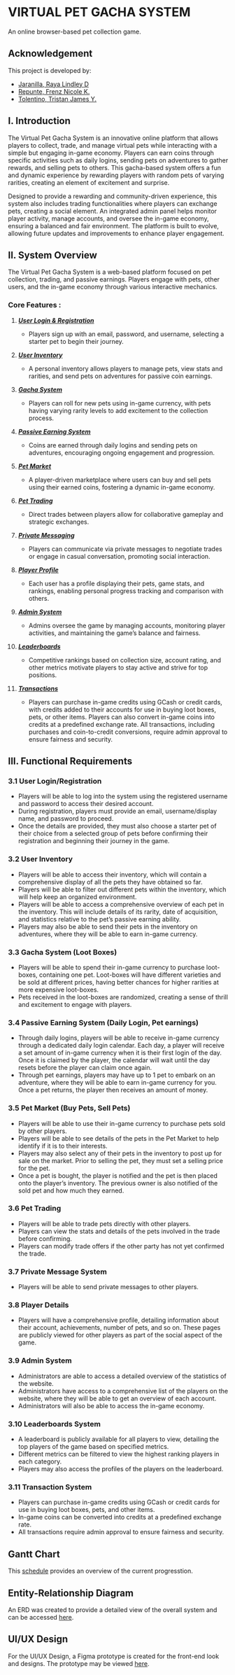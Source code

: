 # VIRTUAL PET GACHA SYSTEM
An online browser-based pet collection game.

## Acknowledgement
This project is developed by:
- [Jaranilla, Raya Lindley D](https://github.com/rayalindley)
- [Repunte, Frenz Nicole K.](https://github.com/chimaryder)
- [Tolentino, Tristan James Y.](https://github.com/tr-ggr)

## I. Introduction

<p>
The Virtual Pet Gacha System is an innovative online platform that allows players to collect, trade, and manage virtual pets while interacting with a simple but engaging in-game economy. Players can earn coins through specific activities such as daily logins, sending pets on adventures to gather rewards, and selling pets to others. This gacha-based system offers a fun and dynamic experience by rewarding players with random pets of varying rarities, creating an element of excitement and surprise.
</p>

<p>
Designed to provide a rewarding and community-driven experience, this system also includes trading functionalities where players can exchange pets, creating a social element. An integrated admin panel helps monitor player activity, manage accounts, and oversee the in-game economy, ensuring a balanced and fair environment. The platform is built to evolve, allowing future updates and improvements to enhance player engagement.
</p>

## II. System Overview
The Virtual Pet Gacha System is a web-based platform focused on pet collection, trading, and passive earnings. Players engage with pets, other users, and the in-game economy through various interactive mechanics.

### Core Features :
1. [***User Login & Registration***](#31-user-loginregistration)
    - Players sign up with an email, password, and username, selecting a starter pet to begin their journey.
      
2. [***User Inventory***](#32-user-inventory)
    - A personal inventory allows players to manage pets, view stats and rarities, and send pets on adventures for passive coin earnings.
      
3. [***Gacha System***](#33-gacha-system-loot-boxes)
    - Players can roll for new pets using in-game currency, with pets having varying rarity levels to add excitement to the collection process.
      
4. [***Passive Earning System***](#34-passive-earning-system-daily-login-pet-earnings)
    - Coins are earned through daily logins and sending pets on adventures, encouraging ongoing engagement and progression.
      
5. [***Pet Market***](#35-pet-market-buy-pets-sell-pets)
    - A player-driven marketplace where users can buy and sell pets using their earned coins, fostering a dynamic in-game economy.
      
6. [***Pet Trading***](#36-pet-trading)
    - Direct trades between players allow for collaborative gameplay and strategic exchanges.
      
7. [***Private Messaging***](#37-private-message-system)
    - Players can communicate via private messages to negotiate trades or engage in casual conversation, promoting social interaction.
      
8. [***Player Profile***](#38-player-details)
    - Each user has a profile displaying their pets, game stats, and rankings, enabling personal progress tracking and comparison with others.
      
9. [***Admin System***](#39-admin-system)
    - Admins oversee the game by managing accounts, monitoring player activities, and maintaining the game’s balance and fairness.
      
10. [***Leaderboards***](#310-leaderboards-system)
    - Competitive rankings based on collection size, account rating, and other metrics motivate players to stay active and strive for top positions.
   
11. [***Transactions***](#311-transaction-system)
    - Players can purchase in-game credits using GCash or credit cards, with credits added to their accounts for use in buying loot boxes, pets, or other items. Players can also convert in-game coins into credits at a predefined exchange rate. All transactions, including purchases and coin-to-credit conversions, require admin approval to ensure fairness and security.
      

## III. Functional Requirements

### 3.1 User Login/Registration
- Players will be able to log into the system using the registered username and password to access their desired account.
- During registration, players must provide an email, username/display name, and password to proceed.
- Once the details are provided, they must also choose a starter pet of their choice from a selected group of pets before confirming their registration and beginning their journey in the game.
	
### 3.2 User Inventory
- Players will be able to access their inventory, which will contain a comprehensive display of all the pets they have obtained so far.
- Players will be able to filter out different pets within the inventory, which will help keep an organized environment.
- Players will be able to access a comprehensive overview of each pet in the inventory. This will include details of its rarity, date of acquisition, and statistics relative to the pet’s passive earning ability. 
- Players may also be able to send their pets in the inventory on adventures, where they will be able to earn in-game currency.

### 3.3 Gacha System (Loot Boxes)
- Players will be able to spend their in-game currency to purchase loot-boxes, containing one pet. Loot-boxes will have different varieties and be sold at different prices, having better chances for higher rarities at more expensive loot-boxes.
- Pets received in the loot-boxes are randomized, creating a sense of thrill and excitement to engage with players.

### 3.4 Passive Earning System (Daily Login, Pet earnings)
- Through daily logins, players will be able to receive in-game currency through a dedicated daily login calendar. Each day, a player will receive a set amount of in-game currency when it is their first login of the day. Once it is claimed by the player, the calendar will wait until the day resets before the player can claim once again.
- Through pet earnings, players may have up to 1 pet to embark on an adventure, where they will be able to earn in-game currency for you. Once a pet returns, the player then receives an amount of money.

### 3.5 Pet Market (Buy Pets, Sell Pets)
- Players will be able to use their in-game currency to purchase pets sold by other players.
- Players will be able to see details of the pets in the Pet Market to help identify if it is to their interests.
- Players may also select any of their pets in the inventory to post up for sale on the market. Prior to selling the pet, they must set a selling price for the pet. 
- Once a pet is bought, the player is notified and the pet is then placed onto the player’s inventory. The previous owner is also notified of the sold pet and how much they earned.

### 3.6 Pet Trading 
- Players will be able to trade pets directly with other players.
- Players can view the stats and details of the pets involved in the trade before confirming.
- Players can modify trade offers if the other party has not yet confirmed the trade.

### 3.7 Private Message System
- Players will be able to send private messages to other players.

### 3.8 Player Details
- Players will have a comprehensive profile, detailing information about their account, achievements, number of pets, and so on. These pages are publicly viewed for other players as part of the social aspect of the game.

### 3.9 Admin System
- Administrators are able to access a detailed overview of the statistics of the website.
- Administrators have access to a comprehensive list of the players on the website, where they will be able to get an overview of each account.
- Administrators will also be able to access the in-game economy.

### 3.10 Leaderboards System
- A leaderboard is publicly available for all players to view, detailing the top players of the game based on specified metrics.
- Different metrics can be filtered to view the highest ranking players in each category.
- Players may also access the profiles of the players on the leaderboard.

### 3.11 Transaction System
- Players can purchase in-game credits using GCash or credit cards for use in buying loot boxes, pets, and other items.
- In-game coins can be converted into credits at a predefined exchange rate.
- All transactions require admin approval to ensure fairness and security.


## Gantt Chart
This [schedule](https://docs.google.com/spreadsheets/d/10EgdiFDvY9PW2FYRtMHRvjye-9VKEqpmKCjDwOKF2nM/edit?gid=0#gid=0) provides an overview of the current progresstion.

## Entity-Relationship Diagram
An ERD was created to provide a detailed view of the overall system and can be accessed [here](https://lucid.app/lucidchart/0b5696ba-bf63-4d6c-9b50-a795c8234b2b/edit?viewport_loc=-249%2C-312%2C2203%2C1232%2C0_0&invitationId=inv_f51c3796-4ad0-492b-8f7b-1102a56841d5).

## UI/UX Design
For the UI/UX Design, a Figma prototype is created for the front-end look and designs. The prototype may be viewed [here](https://www.figma.com/design/vQKsqUQOxchb6GPNoWicFK/VIRTUALPETGACHA_UIUX?node-id=4-2&t=6aZCUssDNrX79zfu-1).
